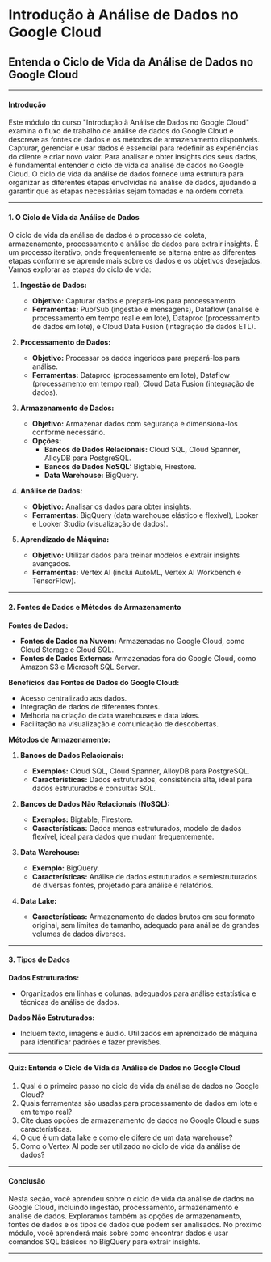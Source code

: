 # Introdução à Análise de Dados no Google Cloud

## Entenda o Ciclo de Vida da Análise de Dados no Google Cloud

---

#### Introdução

Este módulo do curso "Introdução à Análise de Dados no Google Cloud" examina o fluxo de trabalho de análise de dados do Google Cloud e descreve as fontes de dados e os métodos de armazenamento disponíveis. Capturar, gerenciar e usar dados é essencial para redefinir as experiências do cliente e criar novo valor. Para analisar e obter insights dos seus dados, é fundamental entender o ciclo de vida da análise de dados no Google Cloud. O ciclo de vida da análise de dados fornece uma estrutura para organizar as diferentes etapas envolvidas na análise de dados, ajudando a garantir que as etapas necessárias sejam tomadas e na ordem correta.

---

#### 1. O Ciclo de Vida da Análise de Dados

O ciclo de vida da análise de dados é o processo de coleta, armazenamento, processamento e análise de dados para extrair insights. É um processo iterativo, onde frequentemente se alterna entre as diferentes etapas conforme se aprende mais sobre os dados e os objetivos desejados. Vamos explorar as etapas do ciclo de vida:

1. **Ingestão de Dados:**
   - **Objetivo:** Capturar dados e prepará-los para processamento.
   - **Ferramentas:** Pub/Sub (ingestão e mensagens), Dataflow (análise e processamento em tempo real e em lote), Dataproc (processamento de dados em lote), e Cloud Data Fusion (integração de dados ETL).

2. **Processamento de Dados:**
   - **Objetivo:** Processar os dados ingeridos para prepará-los para análise.
   - **Ferramentas:** Dataproc (processamento em lote), Dataflow (processamento em tempo real), Cloud Data Fusion (integração de dados).

3. **Armazenamento de Dados:**
   - **Objetivo:** Armazenar dados com segurança e dimensioná-los conforme necessário.
   - **Opções:**
     - **Bancos de Dados Relacionais:** Cloud SQL, Cloud Spanner, AlloyDB para PostgreSQL.
     - **Bancos de Dados NoSQL:** Bigtable, Firestore.
     - **Data Warehouse:** BigQuery.
   
4. **Análise de Dados:**
   - **Objetivo:** Analisar os dados para obter insights.
   - **Ferramentas:** BigQuery (data warehouse elástico e flexível), Looker e Looker Studio (visualização de dados).

5. **Aprendizado de Máquina:**
   - **Objetivo:** Utilizar dados para treinar modelos e extrair insights avançados.
   - **Ferramentas:** Vertex AI (inclui AutoML, Vertex AI Workbench e TensorFlow).

---

#### 2. Fontes de Dados e Métodos de Armazenamento

**Fontes de Dados:**
- **Fontes de Dados na Nuvem:** Armazenadas no Google Cloud, como Cloud Storage e Cloud SQL.
- **Fontes de Dados Externas:** Armazenadas fora do Google Cloud, como Amazon S3 e Microsoft SQL Server.

**Benefícios das Fontes de Dados do Google Cloud:**
- Acesso centralizado aos dados.
- Integração de dados de diferentes fontes.
- Melhoria na criação de data warehouses e data lakes.
- Facilitação na visualização e comunicação de descobertas.

**Métodos de Armazenamento:**
1. **Bancos de Dados Relacionais:**
   - **Exemplos:** Cloud SQL, Cloud Spanner, AlloyDB para PostgreSQL.
   - **Características:** Dados estruturados, consistência alta, ideal para dados estruturados e consultas SQL.

2. **Bancos de Dados Não Relacionais (NoSQL):**
   - **Exemplos:** Bigtable, Firestore.
   - **Características:** Dados menos estruturados, modelo de dados flexível, ideal para dados que mudam frequentemente.

3. **Data Warehouse:**
   - **Exemplo:** BigQuery.
   - **Características:** Análise de dados estruturados e semiestruturados de diversas fontes, projetado para análise e relatórios.

4. **Data Lake:**
   - **Características:** Armazenamento de dados brutos em seu formato original, sem limites de tamanho, adequado para análise de grandes volumes de dados diversos.

---

#### 3. Tipos de Dados

**Dados Estruturados:**
- Organizados em linhas e colunas, adequados para análise estatística e técnicas de análise de dados.

**Dados Não Estruturados:**
- Incluem texto, imagens e áudio. Utilizados em aprendizado de máquina para identificar padrões e fazer previsões.

---

#### Quiz: Entenda o Ciclo de Vida da Análise de Dados no Google Cloud

1. Qual é o primeiro passo no ciclo de vida da análise de dados no Google Cloud?
2. Quais ferramentas são usadas para processamento de dados em lote e em tempo real?
3. Cite duas opções de armazenamento de dados no Google Cloud e suas características.
4. O que é um data lake e como ele difere de um data warehouse?
5. Como o Vertex AI pode ser utilizado no ciclo de vida da análise de dados?

---

#### Conclusão

Nesta seção, você aprendeu sobre o ciclo de vida da análise de dados no Google Cloud, incluindo ingestão, processamento, armazenamento e análise de dados. Exploramos também as opções de armazenamento, fontes de dados e os tipos de dados que podem ser analisados. No próximo módulo, você aprenderá mais sobre como encontrar dados e usar comandos SQL básicos no BigQuery para extrair insights.

---

